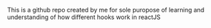 This is a github repo created by me for sole puropose of learning and understanding of how different hooks work in reactJS

